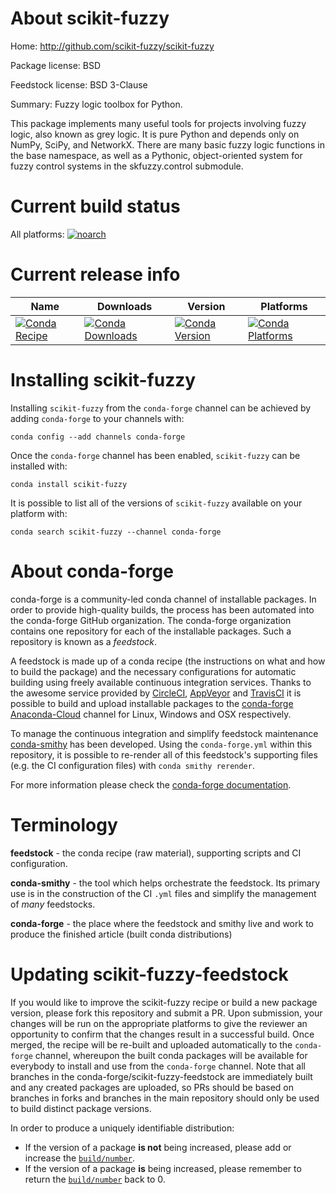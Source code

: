 About scikit-fuzzy
==================

Home: http://github.com/scikit-fuzzy/scikit-fuzzy

Package license: BSD

Feedstock license: BSD 3-Clause

Summary: Fuzzy logic toolbox for Python.

This package implements many useful tools for projects involving fuzzy logic,
also known as grey logic. It is pure Python and depends only on NumPy, SciPy, and
NetworkX.  There are many basic fuzzy logic functions in the base namespace, as
well as a Pythonic, object-oriented system for fuzzy control systems in the
skfuzzy.control submodule.


Current build status
====================

All platforms:
[![noarch](https://img.shields.io/circleci/project/github/conda-forge/scikit-fuzzy-feedstock/master.svg?label=noarch)](https://circleci.com/gh/conda-forge/scikit-fuzzy-feedstock)

Current release info
====================

| Name | Downloads | Version | Platforms |
| --- | --- | --- | --- |
| [![Conda Recipe](https://img.shields.io/badge/recipe-scikit--fuzzy-green.svg)](https://anaconda.org/conda-forge/scikit-fuzzy) | [![Conda Downloads](https://img.shields.io/conda/dn/conda-forge/scikit-fuzzy.svg)](https://anaconda.org/conda-forge/scikit-fuzzy) | [![Conda Version](https://img.shields.io/conda/vn/conda-forge/scikit-fuzzy.svg)](https://anaconda.org/conda-forge/scikit-fuzzy) | [![Conda Platforms](https://img.shields.io/conda/pn/conda-forge/scikit-fuzzy.svg)](https://anaconda.org/conda-forge/scikit-fuzzy) |

Installing scikit-fuzzy
=======================

Installing `scikit-fuzzy` from the `conda-forge` channel can be achieved by adding `conda-forge` to your channels with:

```
conda config --add channels conda-forge
```

Once the `conda-forge` channel has been enabled, `scikit-fuzzy` can be installed with:

```
conda install scikit-fuzzy
```

It is possible to list all of the versions of `scikit-fuzzy` available on your platform with:

```
conda search scikit-fuzzy --channel conda-forge
```


About conda-forge
=================

conda-forge is a community-led conda channel of installable packages.
In order to provide high-quality builds, the process has been automated into the
conda-forge GitHub organization. The conda-forge organization contains one repository
for each of the installable packages. Such a repository is known as a *feedstock*.

A feedstock is made up of a conda recipe (the instructions on what and how to build
the package) and the necessary configurations for automatic building using freely
available continuous integration services. Thanks to the awesome service provided by
[CircleCI](https://circleci.com/), [AppVeyor](https://www.appveyor.com/)
and [TravisCI](https://travis-ci.org/) it is possible to build and upload installable
packages to the [conda-forge](https://anaconda.org/conda-forge)
[Anaconda-Cloud](https://anaconda.org/) channel for Linux, Windows and OSX respectively.

To manage the continuous integration and simplify feedstock maintenance
[conda-smithy](https://github.com/conda-forge/conda-smithy) has been developed.
Using the ``conda-forge.yml`` within this repository, it is possible to re-render all of
this feedstock's supporting files (e.g. the CI configuration files) with ``conda smithy rerender``.

For more information please check the [conda-forge documentation](https://conda-forge.org/docs/).

Terminology
===========

**feedstock** - the conda recipe (raw material), supporting scripts and CI configuration.

**conda-smithy** - the tool which helps orchestrate the feedstock.
                   Its primary use is in the construction of the CI ``.yml`` files
                   and simplify the management of *many* feedstocks.

**conda-forge** - the place where the feedstock and smithy live and work to
                  produce the finished article (built conda distributions)


Updating scikit-fuzzy-feedstock
===============================

If you would like to improve the scikit-fuzzy recipe or build a new
package version, please fork this repository and submit a PR. Upon submission,
your changes will be run on the appropriate platforms to give the reviewer an
opportunity to confirm that the changes result in a successful build. Once
merged, the recipe will be re-built and uploaded automatically to the
`conda-forge` channel, whereupon the built conda packages will be available for
everybody to install and use from the `conda-forge` channel.
Note that all branches in the conda-forge/scikit-fuzzy-feedstock are
immediately built and any created packages are uploaded, so PRs should be based
on branches in forks and branches in the main repository should only be used to
build distinct package versions.

In order to produce a uniquely identifiable distribution:
 * If the version of a package **is not** being increased, please add or increase
   the [``build/number``](https://conda.io/docs/user-guide/tasks/build-packages/define-metadata.html#build-number-and-string).
 * If the version of a package **is** being increased, please remember to return
   the [``build/number``](https://conda.io/docs/user-guide/tasks/build-packages/define-metadata.html#build-number-and-string)
   back to 0.
